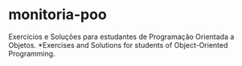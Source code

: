 # monitoria-poo
Exercícios e Soluções para estudantes de Programação Orientada a Objetos. *Exercises and Solutions for students of Object-Oriented Programming.
